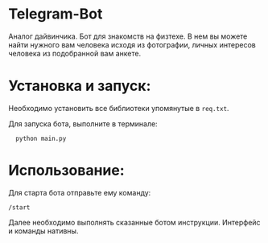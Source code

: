 # Telegram-Bot
  Аналог дайвинчика. Бот для знакомств на физтехе. В нем вы можете найти нужного вам человека исходя из фотографии, личных интересов человека из подобранной вам анкете.

# Установка и запуск:
  Необходимо установить все библиотеки упомянутые в `req.txt`.
  
  Для запуска бота, выполните в терминале:
  ```
    python main.py
  ```
# Использование:
  Для старта бота отправьте ему команду:
  
   `/start`
   
  Далее необходимо выполнять сказанные ботом инструкции. Интерфейс и команды нативны.
